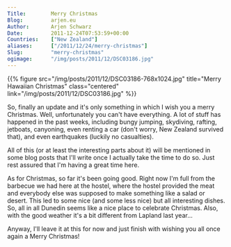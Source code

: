 ```yaml
---
Title:        Merry Christmas
Blog:         arjen.eu  
Author:       Arjen Schwarz  
Date:         2011-12-24T07:53:59+00:00
Countries:    ["New Zealand"]
aliases:      ["/2011/12/24/merry-christmas"]
Slug:         "merry-christmas"
ogimage:      "/img/posts/2011/12/DSC03186.jpg"
---
```

{{% figure src="/img/posts/2011/12/DSC03186-768x1024.jpg" title="Merry Hawaiian Christmas" class="centered" link="/img/posts/2011/12/DSC03186.jpg" %}}

So, finally an update and it's only something in which I wish you a merry Christmas. Well, unfortunately you can't have everything. A lot of stuff has happened in the past weeks, including bungy jumping, skydiving, rafting, jetboats, canyoning, even renting a car (don't worry, New Zealand survived that), and even earthquakes (luckily no casualties).

All of this (or at least the interesting parts about it) will be mentioned in some blog posts that I'll write once I actually take the time to do so. Just rest assured that I'm having a great time here.

As for Christmas, so far it's been going good. Right now I'm full from the barbecue we had here at the hostel, where the hostel provided the meat and everybody else was supposed to make something like a salad or desert. This led to some nice (and some less nice) but all interesting dishes. So, all in all Dunedin seems like a nice place to celebrate Christmas. Also, with the good weather it's a bit different from Lapland last year...

Anyway, I'll leave it at this for now and just finish with wishing you all once again a Merry Christmas!